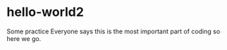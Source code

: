 # hello-world2
Some practice
Everyone says this is the most important part of coding so here we go.
